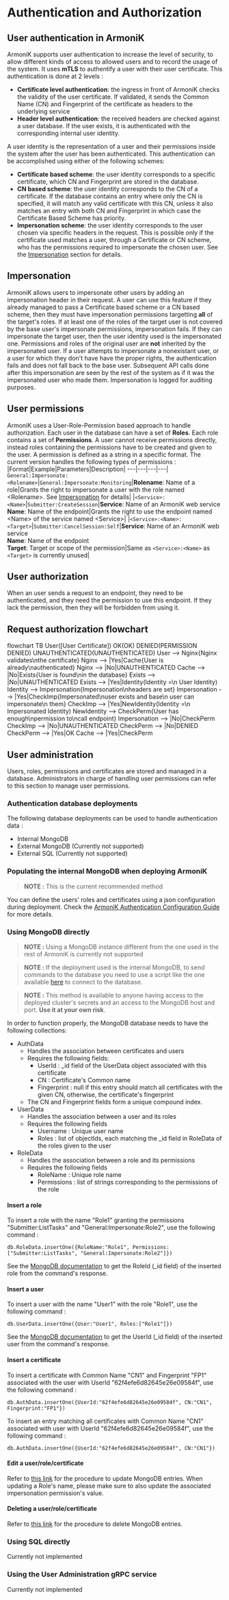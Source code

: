 
# Authentication and Authorization

## User authentication in ArmoniK

ArmoniK supports user authentication to increase the level of security, to allow different kinds of access to allowed users and to record the usage of the system. It uses **mTLS** to authentify a user with their user certificate.
This authentication is done at 2 levels :

- **Certificate level authentication**: the ingress in front of ArmoniK checks the validity of the user certificate. If validated, it sends the Common Name (CN) and Fingerprint of the certificate as headers to the underlying service
- **Header level authentication**: the received headers are checked against a user database. If the user exists, it is authenticated with the corresponding internal user identity.

A user identity is the representation of a user and their permissions inside the system after the user has been authenticated. This authentication can be accomplished using either of the following schemes:

- **Certificate based scheme**: the user identity corresponds to a specific certificate, which CN and Fingerprint are stored in the database.
- **CN based scheme**: the user identity corresponds to the CN of a certificate. If the database contains an entry where only the CN is specified, it will match any valid certificate with this CN, unless it also matches an entry with both CN and Fingerprint in which case the Certificate Based Scheme has priority.
- **Impersonation scheme**: the user identity corresponds to the user chosen via specific headers in the request. This is possible only if the certificate used matches a user, through a Certificate or CN scheme, who has the permissions required to impersonate the chosen user. See the [Impersonation](#impersonation) section for details.

## Impersonation

ArmoniK allows users to impersonate other users by adding an impersonation header in their request. A user can use this feature if they already managed to pass a Certificate based scheme or a CN based scheme, then they must have impersonation permissions targetting **all** of the target's roles. If at least one of the roles of the target user is not covered by the base user's impersonate permissions, impersonation fails. If they can impersonate the target user, then the user identity used is the impersonated one. Permissions and roles of the original user are **not** inherited by the impersonated user. If a user attempts to impersonate a nonexistant user, or a user for which they don't have have the proper rights, the authentication fails and does not fall back to the base user. Subsequent API calls done after this impersonation are seen by the rest of the system as if it was the impersonated user who made them. Impersonation is logged for auditing purposes.

## User permissions

ArmoniK uses a User-Role-Permission based approach to handle authorization. Each user in the database can have a set of **Roles**. Each role contains a set of **Permissions**. A user cannot receive permissions directly, instead roles containing the permissions have to be created and given to the user. A permission is defined as a string in a specific format.
The current version handles the following types of permissions :
|Format|Example|Parameters|Description|
---|---|---|---|
``General:Impersonate:<Rolename>``|``General:Impersonate:Monitoring``|**Rolename**: Name of a role|Grants the right to impersonate a user with the role named \<Rolename\>. See [Impersonation](#impersonation) for details|
|``<Service>:<Name>``|``Submitter:CreateSession``|**Service**: Name of an ArmoniK web service<br>**Name**: Name of the endpoint|Grants the right to use the endpoint named \<Name\> of the service named \<Service\>|
|``<Service>:<Name>:<Target>``|``Submitter:CancelSession:Self``|**Service**: Name of an ArmoniK web service<br>**Name**: Name of the endpoint<br>**Target**: Target or scope of the permission|Same as ``<Service>:<Name>`` as ``<Target>`` is currently unused|

## User authorization

When an user sends a request to an endpoint, they need to be authenticated, and they need the permission to use this endpoint. If they lack the permission, then they will be forbidden from using it.

## Request authorization flowchart

<Mermaid>
flowchart TB
    User([User Certificate])
    OK(OK)
    DENIED(PERMISSION DENIED)
    UNAUTHENTICATED(UNAUTHENTICATED)
    User --> Nginx{Nginx validates\nthe certificate}
    Nginx --> |Yes|Cache{User is already\nauthenticated}
    Nginx --> |No|UNAUTHENTICATED
    Cache --> |No|Exists{User is found\nin the database}
    Exists --> |No|UNAUTHENTICATED
    Exists --> |Yes|Identity(Identity =\n User Identity)
    Identity --> Impersonation{Impersonation\nheaders are set}
    Impersonation --> |Yes|CheckImp{Impersonated\nuser exists and base\n user can impersonate\n them}
    CheckImp --> |Yes|NewIdentity(Identity =\n Impersonated Identity)
    NewIdentity --> CheckPerm{User has enough\npermission to\ncall endpoint}
    Impersonation --> |No|CheckPerm
    CheckImp --> |No|UNAUTHENTICATED
    CheckPerm --> |No|DENIED
    CheckPerm --> |Yes|OK
    Cache --> |Yes|CheckPerm
</Mermaid>

## User administration

Users, roles, permissions and certificates are stored and managed in a database. Administrators in charge of handling user permissions can refer to this section to manage user permissions.

### Authentication database deployments

The following database deployments can be used to handle authentication data :

- Internal MongoDB
- External MongoDB (Currently not supported)
- External SQL (Currently not supported)

### Populating the internal MongoDB when deploying ArmoniK

> **NOTE :** This is the current recommended method

You can define the users' roles and certificates using a json configuration during deployment. Check the [ArmoniK Authentication Configuration Guide](https://github.com/aneoconsulting/ArmoniK/blob/main/docs/authentication-configuration-guide.md) for more details.

### Using MongoDB directly

> **NOTE :** Using a MongoDB instance different from the one used in the rest of ArmoniK is currently not supported

> **NOTE :** If the deployment used is the internal MongoDB, to send commands to the database you need to use a script like the one available [here](https://github.com/aneoconsulting/ArmoniK/blob/main/tools/access-mongo.sh) to connect to the database.

> **NOTE :** This method is available to anyone having access to the deployed cluster's secrets and an access to the MongoDB host and port. **Use it at your own risk**.

In order to function properly, the MongoDB database needs to have the following collections:

- AuthData
  - Handles the association between certificates and users
  - Requires the following fields:
    - UserId : _id field of the UserData object associated with this certificate
    - CN : Certificate's Common name
    - Fingerprint : null if this entry should match all certificates with the given CN, otherwise, the certificate's fingerprint
  - The CN and Fingerprint fields form a unique compound index.
- UserData
  - Handles the association between a user and its roles
  - Requires the following fields
    - Username : Unique user name
    - Roles : list of objectIds, each matching the _id field in RoleData of the roles given to the user
- RoleData
  - Handles the association between a role and its permissions
  - Requires the following fields
    - RoleName : Unique role name
    - Permissions : list of strings corresponding to the permissions of the role

#### Insert a role

To insert a role with the name "Role1" granting the permissions "Submitter:ListTasks" and "General:Impersonate:Role2", use the following command :

```shell
db.RoleData.insertOne({RoleName:"Role1", Permissions:["Submitter:ListTasks", "General:Impersonate:Role2"]})
```

See the [MongoDB documentation](https://www.mongodb.com/docs/manual/reference/method/db.collection.insertOne/) to get the RoleId (_id field) of the inserted role from the command's response.

#### Insert a user

To insert a user with the name "User1" with the role "Role1", use the following command :

```shell
db.UserData.insertOne({User:"User1", Roles:["Role1"]})
```

See the [MongoDB documentation](https://www.mongodb.com/docs/manual/reference/method/db.collection.insertOne/) to get the UserId (_id field) of the inserted user from the command's response.

#### Insert a certificate

To insert a certificate with Common Name "CN1" and Fingerprint "FP1" associated with the user with UserId "62f4efe6d82645e26e09584f", use the following command :

```shell
db.AuthData.insertOne({UserId:"62f4efe6d82645e26e09584f", CN:"CN1", Fingerprint:"FP1"})
```

To insert an entry matching all certificates with Common Name "CN1" associated with user with UserId "62f4efe6d82645e26e09584f", use the following command :

```shell
db.AuthData.insertOne({UserId:"62f4efe6d82645e26e09584f", CN:"CN1"})
```

#### Edit a user/role/certificate

Refer to [this link](https://www.mongodb.com/docs/manual/reference/method/db.collection.findOneAndUpdate/) for the procedure to update MongoDB entries. When updating a Role's name, please make sure to also update the associated impersonation permission's value.

#### Deleting a user/role/certificate

Refer to [this link](https://www.mongodb.com/docs/manual/reference/method/db.collection.findOneAndDelete/) for the procedure to delete MongoDB entries.

### Using SQL directly

Currently not implemented

### Using the User Administration gRPC service

Currently not implemented
